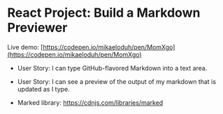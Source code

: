 # React Project: Build a Markdown Previewer

Live demo: [https://codepen.io/mikaeloduh/pen/MomXgo](https://codepen.io/mikaeloduh/pen/MomXgo)

- User Story: I can type GitHub-flavored Markdown into a text area.

- User Story: I can see a preview of the output of my markdown that is updated as I type.

- Marked library: https://cdnjs.com/libraries/marked

